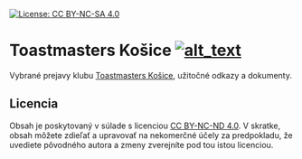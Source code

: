 [![License: CC BY-NC-SA 4.0](https://img.shields.io/badge/License-CC%20BY--NC--SA%204.0-lightgrey.svg)](https://creativecommons.org/licenses/by-nc-sa/4.0/)

# Toastmasters Košice [![alt_text][fb_icon]][fb_page]
Vybrané prejavy klubu [Toastmasters Košice][tm-kosice-website], užitočné odkazy a dokumenty.

## Licencia
Obsah je poskytovaný v súlade s licenciou [CC BY-NC-ND 4.0][cc-by-nc-sa]. V skratke, obsah môžete zdieľať a upravovať na nekomerčné účely za predpokladu, že uvediete pôvodného autora a zmeny zverejníte pod tou istou licenciou.

[//]: # (Used references)
[tm-kosice-website]: http://toastmasterskosice.eu/
[fb_icon]: http://i.imgur.com/fep1WsG.png (Facebook klubu Toastmasters Košice)
[fb_page]: https://www.facebook.com/toastmasters.kosice/
[cc-by-nc-sa]: https://creativecommons.org/licenses/by-nc-sa/4.0/


